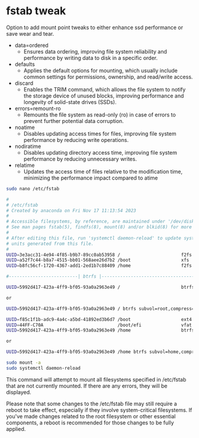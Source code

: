 # fstab tweak
Option to add mount point tweaks to either enhance ssd performance or save wear and tear.
* data=ordered
  - Ensures data ordering, improving file system reliability and performance by writing data to disk in a specific order.
* defaults
   - Applies the default options for mounting, which usually include common settings for permissions, ownership, and read/write access.
* discard
   -  Enables the TRIM command, which allows the file system to notify the storage device of unused blocks, improving performance and longevity of solid-state drives (SSDs).
* errors=remount-ro
  - Remounts the file system as read-only (ro) in case of errors to prevent further potential data corruption.
* noatime
  - Disables updating access times for files, improving file system performance by reducing write operations.
* nodiratime
  - Disables updating directory access time, improving file system performance by reducing unnecessary writes.
* relatime
  - Updates the access time of files relative to the modification time, minimizing the performance impact compared to atime


```bash
sudo nano /etc/fstab
```

```bash
#
# /etc/fstab
# Created by anaconda on Fri Nov 17 11:13:54 2023
#
# Accessible filesystems, by reference, are maintained under '/dev/disk/'.
# See man pages fstab(5), findfs(8), mount(8) and/or blkid(8) for more info.
#
# After editing this file, run 'systemctl daemon-reload' to update systemd
# units generated from this file.
#
UUID=3e3acc31-4e94-4f85-b9b7-89cc0ab53958 /                       f2fs    defaults,noatime,discard        0 0
UUID=a52f7c44-b8a7-4515-bb01-568aee26d7b2 /boot                   xfs     defaults        0 0
UUID=b8fc56cf-1720-4367-add1-2ed1b7c88409 /home                   f2fs    defaults,noatime,discard        0 0

#--------------------------| btrfs |---------------------------------------#

UUID=5992d417-423a-4ff9-bf05-93a0a2963e49 /                       btrfs   subvol=root,compress=zstd:1 0 0

or 

UUID=5992d417-423a-4ff9-bf05-93a0a2963e49 / btrfs subvol=root,compress=zstd:1,data=ordered,discard,noatime,nodiratime 0 0

UUID=f85c1f1b-adc9-4a4c-a5bd-41892ed3b6d7 /boot                   ext4    defaults        1 2
UUID=44FF-C70A                            /boot/efi               vfat    umask=0077,shortname=winnt 0 2
UUID=5992d417-423a-4ff9-bf05-93a0a2963e49 /home                   btrfs   subvol=home,compress=zstd:1 0 0

or

UUID=5992d417-423a-4ff9-bf05-93a0a2963e49 /home btrfs subvol=home,compress=zstd:1,data=ordered,discard,noatime,nodiratime 0 0
```

```bash
sudo mount -a
sudo systemctl daemon-reload
```
This command will attempt to mount all filesystems specified in /etc/fstab that are not currently mounted. If there are any errors, they will be displayed.

Please note that some changes to the /etc/fstab file may still require a reboot to take effect, especially if they involve system-critical filesystems. 
If you've made changes related to the root filesystem or other essential components, a reboot is recommended for those changes to be fully applied.



